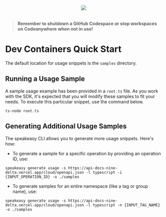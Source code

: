 
<div align="center">
    <a href="https://codespaces.new/Leonardo-Interactive/leonardo-ts-sdk.git/tree/main"><img src="https://github.com/codespaces/badge.svg" /></a>
    <a href="https://app.codeanywhere.com/#https://github.com/Leonardo-Interactive/leonardo-ts-sdk/tree/main"><img src="https://codeanywhere.com/img/open-in-codeanywhere-btn.svg" alt=""></a>
</div>
<br>

> **Remember to shutdown a GitHub Codespace or stop workspaces on Codeanywhere when not in use!**

# Dev Containers Quick Start

The default location for usage snippets is the `samples` directory.

## Running a Usage Sample

A sample usage example has been provided in a `root.ts` file. As you work with the SDK, it's expected that you will modify these samples to fit your needs. To execute this particular snippet, use the command below.

```
ts-node root.ts
```

## Generating Additional Usage Samples

The speakeasy CLI allows you to generate more usage snippets. Here's how:

- To generate a sample for a specific operation by providing an operation ID, use:

```
speakeasy generate usage -s https://api-docs-nine-delta.vercel.app/cloud/openapi.json -l typescript -i {INPUT_OPERATION_ID} -o ./samples
```

- To generate samples for an entire namespace (like a tag or group name), use:

```
speakeasy generate usage -s https://api-docs-nine-delta.vercel.app/cloud/openapi.json -l typescript -n {INPUT_TAG_NAME} -o ./samples
```
